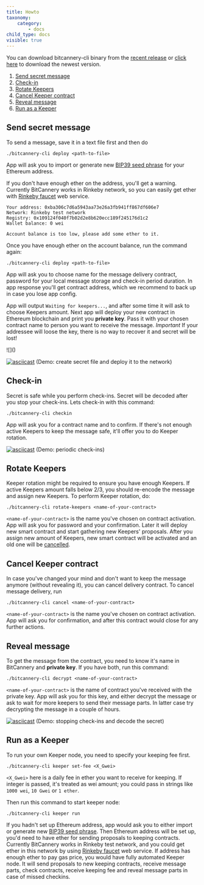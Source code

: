 ```yaml
---
title: Howto
taxonomy:
    category:
        - docs
child_type: docs
visible: true
---
```


You can download bitcannery-cli binary from the [recent release](https://github.com/bitcannery/bitcannery-cli/releases/latest/) or [click here](https://github.com/bitcannery/bitcannery-cli/releases/download/demo/bitcannery-cli) to download the newest version.

1.  [Send secret message](#send-message)
2.  [Check-in](#delay-message)
3.  [Rotate Keepers](#rotate-keepers)
4.  [Cancel Keeper contract](#cancel-message)
5.  [Reveal message](#read-message)
6.  [Run as a Keeper](#run-keeping-client)

## Send secret message

To send a message, save it in a text file first and then do

```
./bitcannery-cli deploy <path-to-file>
```

App will ask you to import or generate new [BIP39 seed phrase](https://github.com/bitcoin/bips/blob/master/bip-0039.mediawiki) for your Ethereum address.

If you don't have enough ether on the address, you'll get a warning. Currently BitCannery works in Rinkeby network, so you can easily get ether with [Rinkeby faucet](https://www.rinkeby.io/#faucet) web service.

```
Your address: 0xba306c7d6a5943aa73e26a3fb941ff867df606e7
Network: Rinkeby test network
Registry: 0x109124f040f7b02d2e8b620ecc189f245176d1c2
Wallet balance: 0 wei

Account balance is too low, please add some ether to it.
```

Once you have enough ether on the account balance, run the command again:

```
./bitcannery-cli deploy <path-to-file>
```

App will ask you to choose name for the message delivery contract, password for your local message storage and check-in period duration. In app response you'll get contract address, which we recommend to back up in case you lose app config.

App will output `Waiting for keepers...`, and after some time it will ask to choose Keepers amount. Next app will deploy your new contract in Ethereum blockchain and print you **private key**. Pass it with your chosen contract name to person you want to receive the message. *Important* If your addressee will loose the key, there is no way to recover it and secret will be lost!

![](<script src="https://asciinema.org/a/JmtxqGBAl1cgJAIikAKMcGZsW.js" id="asciicast-JmtxqGBAl1cgJAIikAKMcGZsW" async></script>)

[![asciicast](https://asciinema.org/a/3VqnAUpnAhKoyzeSAUuHEHdJq.png)](https://asciinema.org/a/3VqnAUpnAhKoyzeSAUuHEHdJq)
(Demo: create secret file and deploy it to the network)

## Check-in

Secret is safe while you perform check-ins. Secret will be decoded after you stop your check-ins. Lets check-in with this command:

```
./bitcannery-cli checkin
```

App will ask you for a contract name and to confirm. If there's not enough active Keepers to keep the message safe, it'll offer you to do Keeper rotation.

[![asciicast](https://asciinema.org/a/i3nrhIOSr5Awufo5bgpvkdlWA.png)](https://asciinema.org/a/i3nrhIOSr5Awufo5bgpvkdlWA)
(Demo: periodic check-ins)

## Rotate Keepers

Keeper rotation might be required to ensure you have enough Keepers. If active Keepers amount falls below 2/3, you should re-encode the message and assign new Keepers. To perform Keeper rotation, do:

```
./bitcannery-cli rotate-keepers <name-of-your-contract>
```

`<name-of-your-contract>` is the name you've chosen on contract activation. App will ask you for password and your confirmation. Later it will deploy new smart contract and start gathering new Keepers' proposals. After you assign new amount of Keepers, new smart contract will be activated and an old one will be [cancelled](#cancel-message).

## Cancel Keeper contract

In case you've changed your mind and don't want to keep the message anymore (without revealing it), you can cancel delivery contract. To cancel message delivery, run

```
./bitcannery-cli cancel <name-of-your-contract>
```

`<name-of-your-contract>` is the name you've chosen on contract activation. App will ask you for confirmation, and after this contract would close for any further actions.

## Reveal message

To get the message from the contract, you need to know it's name in BitCannery and **private key**. If you have both, run this command:

```
./bitcannery-cli decrypt <name-of-your-contract>
```

`<name-of-your-contract>` is the name of contract you've received with the private key. App will ask you for this key, and either decrypt the message or ask to wait for more keepers to send their message parts. In latter case try decrypting the message in a couple of hours.

[![asciicast](https://asciinema.org/a/JmtxqGBAl1cgJAIikAKMcGZsW.png)](https://asciinema.org/a/JmtxqGBAl1cgJAIikAKMcGZsW)
(Demo: stopping check-ins and decode the secret)

## Run as a Keeper

To run your own Keeper node, you need to specify your keeping fee first.

```
./bitcannery-cli keeper set-fee <X_Gwei>
```

`<X_Gwei>` here is a daily fee in ether you want to receive for keeping. If integer is passed, it's treated as wei amount; you could pass in strings like `1000 wei`, `10 Gwei` or `1 ether`.

Then run this command to start keeper node:

```
./bitcannery-cli keeper run
```

If you hadn't set up Ethereum address, app would ask you to either import or generate new [BIP39 seed phrase](https://github.com/bitcoin/bips/blob/master/bip-0039.mediawiki). Then Ethereum address will be set up, you'd need to have ether for sending proposals to keeping contracts. Currently BitCannery works in Rinkeby test network, and you could get ether in this network by using [Rinkeby faucet](https://www.rinkeby.io/#faucet) web service. If address has enough ether to pay gas price, you would have fully automated Keeper node. It will send proposals to new keeping contracts, receive message parts, check contracts, receive keeping fee and reveal message parts in case of missed checkins.
